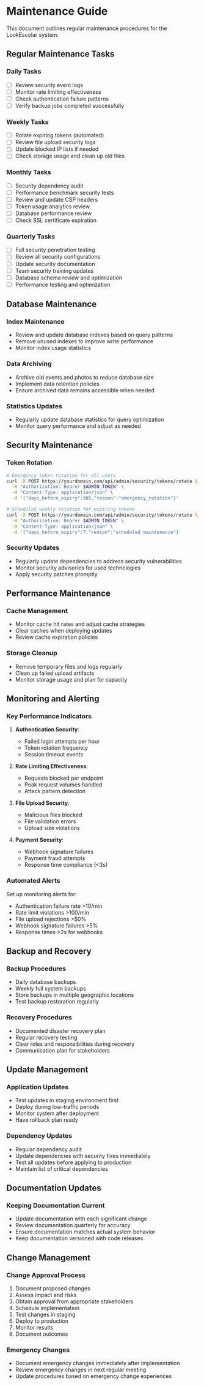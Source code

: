 # Maintenance Guide

This document outlines regular maintenance procedures for the LookEscolar system.

## Regular Maintenance Tasks

### Daily Tasks
- [ ] Review security event logs
- [ ] Monitor rate limiting effectiveness
- [ ] Check authentication failure patterns
- [ ] Verify backup jobs completed successfully

### Weekly Tasks
- [ ] Rotate expiring tokens (automated)
- [ ] Review file upload security logs
- [ ] Update blocked IP lists if needed
- [ ] Check storage usage and clean up old files

### Monthly Tasks
- [ ] Security dependency audit
- [ ] Performance benchmark security tests
- [ ] Review and update CSP headers
- [ ] Token usage analytics review
- [ ] Database performance review
- [ ] Check SSL certificate expiration

### Quarterly Tasks
- [ ] Full security penetration testing
- [ ] Review all security configurations
- [ ] Update security documentation
- [ ] Team security training updates
- [ ] Database schema review and optimization
- [ ] Performance testing and optimization

## Database Maintenance

### Index Maintenance
- Review and update database indexes based on query patterns
- Remove unused indexes to improve write performance
- Monitor index usage statistics

### Data Archiving
- Archive old events and photos to reduce database size
- Implement data retention policies
- Ensure archived data remains accessible when needed

### Statistics Updates
- Regularly update database statistics for query optimization
- Monitor query performance and adjust as needed

## Security Maintenance

### Token Rotation
```bash
# Emergency token rotation for all users
curl -X POST https://yourdomain.com/api/admin/security/tokens/rotate \
  -H "Authorization: Bearer $ADMIN_TOKEN" \
  -H "Content-Type: application/json" \
  -d '{"days_before_expiry":365,"reason":"emergency_rotation"}'

# Scheduled weekly rotation for expiring tokens
curl -X POST https://yourdomain.com/api/admin/security/tokens/rotate \
  -H "Authorization: Bearer $ADMIN_TOKEN" \
  -H "Content-Type: application/json" \
  -d '{"days_before_expiry":7,"reason":"scheduled_maintenance"}'
```

### Security Updates
- Regularly update dependencies to address security vulnerabilities
- Monitor security advisories for used technologies
- Apply security patches promptly

## Performance Maintenance

### Cache Management
- Monitor cache hit rates and adjust cache strategies
- Clear caches when deploying updates
- Review cache expiration policies

### Storage Cleanup
- Remove temporary files and logs regularly
- Clean up failed upload artifacts
- Monitor storage usage and plan for capacity

## Monitoring and Alerting

### Key Performance Indicators

1. **Authentication Security**:
   - Failed login attempts per hour
   - Token rotation frequency  
   - Session timeout events

2. **Rate Limiting Effectiveness**:
   - Requests blocked per endpoint
   - Peak request volumes handled
   - Attack pattern detection

3. **File Upload Security**:
   - Malicious files blocked
   - File validation errors
   - Upload size violations

4. **Payment Security**:
   - Webhook signature failures
   - Payment fraud attempts
   - Response time compliance (<3s)

### Automated Alerts

Set up monitoring alerts for:
- Authentication failure rate >10/min
- Rate limit violations >100/min
- File upload rejections >50%
- Webhook signature failures >5%
- Response times >2s for webhooks

## Backup and Recovery

### Backup Procedures
- Daily database backups
- Weekly full system backups
- Store backups in multiple geographic locations
- Test backup restoration regularly

### Recovery Procedures
- Documented disaster recovery plan
- Regular recovery testing
- Clear roles and responsibilities during recovery
- Communication plan for stakeholders

## Update Management

### Application Updates
- Test updates in staging environment first
- Deploy during low-traffic periods
- Monitor system after deployment
- Have rollback plan ready

### Dependency Updates
- Regular dependency audit
- Update dependencies with security fixes immediately
- Test all updates before applying to production
- Maintain list of critical dependencies

## Documentation Updates

### Keeping Documentation Current
- Update documentation with each significant change
- Review documentation quarterly for accuracy
- Ensure documentation matches actual system behavior
- Keep documentation versioned with code releases

## Change Management

### Change Approval Process
1. Document proposed changes
2. Assess impact and risks
3. Obtain approval from appropriate stakeholders
4. Schedule implementation
5. Test changes in staging
6. Deploy to production
7. Monitor results
8. Document outcomes

### Emergency Changes
- Document emergency changes immediately after implementation
- Review emergency changes in next regular meeting
- Update procedures based on emergency change experiences